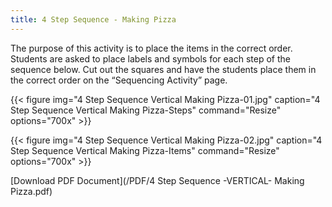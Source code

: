 ```yaml
---
title: 4 Step Sequence - Making Pizza
---
```


The purpose of this activity is to place the items in the correct order.
Students are asked to place labels and symbols for each step of the sequence below. Cut out the squares and have the students place them in the correct order on the “Sequencing Activity” page.

{{< figure
img="4 Step Sequence Vertical Making Pizza-01.jpg"
caption="4 Step Sequence Vertical Making Pizza-Steps"
command="Resize"
options="700x" >}}

{{< figure
img="4 Step Sequence Vertical Making Pizza-02.jpg"
caption="4 Step Sequence Vertical Making Pizza-Items"
command="Resize"
options="700x" >}}


[Download PDF Document](/PDF/4 Step Sequence -VERTICAL- Making Pizza.pdf)
